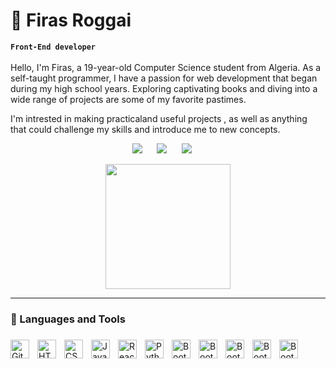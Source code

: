 # 👋 Firas Roggai
**`Front-End developer`**
<br>
<br>
Hello, I'm Firas, a 19-year-old Computer Science student from Algeria. As a self-taught programmer, I have a passion for web development that began during my high school years. Exploring captivating books and diving into a wide range of projects are some of my favorite pastimes.

I'm intrested in making practicaland useful projects , as well as anything that could challenge my skills and introduce me to new concepts.

<p align="center">
<a target="_blank" href="https://www.linkedin.com">
<img src="https://img.shields.io/badge/LinkedIn-0077B5?style=for-the-badge&logo=linkedin&logoColor=white"/></a>
&nbsp;&nbsp;&nbsp;&nbsp;
<a href=""><img src="https://img.shields.io/badge/Gmail-D14836?style=for-the-badge&logo=gmail&logoColor=white" /></a>
&nbsp;&nbsp;&nbsp;&nbsp;
<a href=""><img src="https://img.shields.io/badge/Discord-5865F2?style=for-the-badge&logo=discord&logoColor=white" /></a>
&nbsp;&nbsp;&nbsp;&nbsp;
</p>
<div align="center" >
<img  src="https://i.ibb.co/Qj1yDt1/ezgif-com-gif-maker.gif" width="200" height="200">
</div>

---

### 🧰 Languages and Tools

###

<img align="left" alt="Git" width="30px" style="padding-right:10px;" src="https://cdn.jsdelivr.net/gh/devicons/devicon/icons/git/git-original.svg" />
<img align="left" alt="HTML" width="30px" style="padding-right:10px;" src="https://cdn.jsdelivr.net/gh/devicons/devicon/icons/html5/html5-plain.svg" />
<img align="left" alt="CSS" width="30px" style="padding-right:10px;" src="https://cdn.jsdelivr.net/gh/devicons/devicon/icons/css3/css3-plain.svg" />
<img align="left" alt="JavaScript" width="30px" style="padding-right:10px;" src="https://cdn.jsdelivr.net/gh/devicons/devicon/icons/javascript/javascript-plain.svg" />
<img align="left" alt="React" width="30px" style="padding-right:10px;" src="https://cdn.jsdelivr.net/gh/devicons/devicon/icons/react/react-original.svg" />
<img align="left" alt="Python" width="30px" style="padding-right:10px;" src="https://cdn.jsdelivr.net/gh/devicons/devicon/icons/python/python-original.svg" />
<img align="left" alt="Bootstrap" width="30px" style="padding-right:10px;" src="https://cdn.jsdelivr.net/gh/devicons/devicon/icons/bootstrap/bootstrap-original.svg" />
<img align="left" alt="Bootstrap" width="30px" style="padding-right:10px;" src="https://cdn.jsdelivr.net/gh/devicons/devicon/icons/sass/sass-original.svg" />
<img align="left" alt="Bootstrap" width="30px" style="padding-right:10px;" src="https://cdn.jsdelivr.net/gh/devicons/devicon/icons/tailwindcss/tailwindcss-plain.svg" />
<img align="left" alt="Bootstrap" width="30px" style="padding-right:10px;" src="https://cdn.jsdelivr.net/gh/devicons/devicon/icons/figma/figma-original.svg" />
<img align="left" alt="Bootstrap" width="30px" style="padding-right:10px;" src="https://cdn.jsdelivr.net/gh/devicons/devicon/icons/selenium/selenium-original.svg" />

<br />
